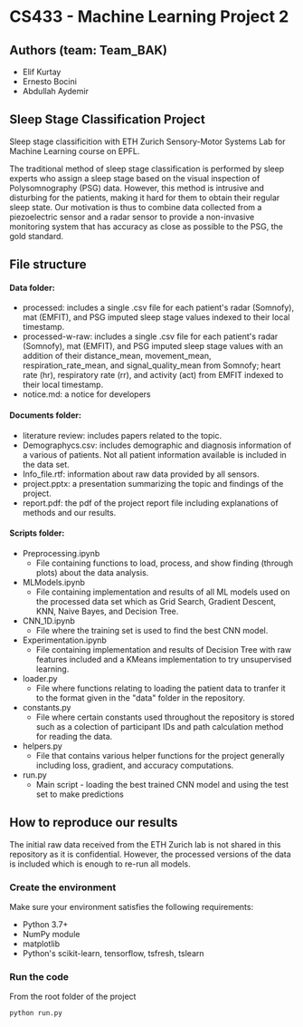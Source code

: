 # CS433 - Machine Learning Project 2

## Authors (team: Team_BAK)
- Elif Kurtay
- Ernesto Bocini
- Abdullah Aydemir

## Sleep Stage Classification Project

Sleep stage classificition with ETH Zurich Sensory-Motor Systems Lab for Machine Learning course on EPFL.

The traditional method of sleep stage classification is performed by sleep experts who assign a sleep stage based on the visual inspection of Polysomnography (PSG) data. However, this method is intrusive and disturbing for the patients, making it hard for them to obtain their regular sleep state. Our motivation is thus to combine data collected from a piezoelectric sensor and a radar sensor to provide a non-invasive monitoring system that has accuracy as close as possible to the PSG, the gold standard. 

## File structure
#### Data folder:
- processed: includes a single .csv file for each patient's radar (Somnofy), mat (EMFIT), and PSG imputed sleep stage values indexed to their local timestamp.
- processed-w-raw: includes a single .csv file for each patient's radar (Somnofy), mat (EMFIT), and PSG imputed sleep stage values with an addition of their distance_mean, movement_mean, respiration_rate_mean, and signal_quality_mean from Somnofy; heart rate (hr), respiratory rate (rr), and activity (act) from EMFIT indexed to their local timestamp.
- notice.md: a notice for developers

#### Documents folder:
- literature review: includes papers related to the topic.
- Demographycs.csv: includes demographic and diagnosis information of a various of patients. Not all patient information available is included in the data set.
- Info_file.rtf: information about raw data provided by all sensors.
- project.pptx: a presentation summarizing the topic and findings of the project.
- report.pdf: the pdf of the project report file including explanations of methods and our results.

#### Scripts folder:
- Preprocessing.ipynb
  - File containing functions to load, process, and show finding (through plots) about the data analysis.
- MLModels.ipynb
  - File containing implementation and results of all ML models used on the processed data set which as Grid Search, Gradient Descent, KNN, Naive Bayes, and Decision Tree.
- CNN_1D.ipynb
  - File where the training set is used to find the best CNN model. 
- Experimentation.ipynb
  - File containing implementation and results of Decision Tree with raw features included and a KMeans implementation to try unsupervised learning.
- loader.py
  - File where functions relating to loading the patient data to tranfer it to the format given in the "data" folder in the repository.
- constants.py
  - File where certain constants used throughout the repository is stored such as a colection of participant IDs and path calculation method for reading the data.
- helpers.py
  - File that contains various helper functions for the project generally including loss, gradient, and accuracy computations.
- run.py
  - Main script - loading the best trained CNN model and using the test set to make predictions

## How to reproduce our results
The initial raw data received from the ETH Zurich lab is not shared in this repository as it is confidential. However, the processed versions of the data is included which is enough to re-run all models.

### Create the environment
Make sure your environment satisfies the following requirements:
- Python 3.7+
- NumPy module 
- matplotlib
- Python's scikit-learn, tensorflow, tsfresh, tslearn

### Run the code
From the root folder of the project

```shell
python run.py
```

